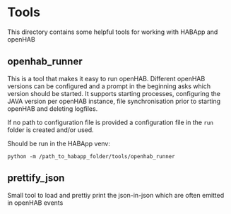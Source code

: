 # Tools

This directory contains some helpful tools for working with HABApp and openHAB

## openhab_runner

This is a tool that makes it easy to run openHAB.
Different openHAB versions can be configured and a prompt in the beginning
asks which version should be started.
It supports starting processes, configuring the JAVA version per openHAB instance,
file synchronisation prior to starting openHAB and deleting logfiles.

If no path to configuration file is provided a configuration file in the ``run``
folder is created and/or used.

Should be run in the HABApp venv:

```text
python -m /path_to_habapp_folder/tools/openhab_runner
```

## prettify_json

Small tool to load and prettiy print the json-in-json which are often emitted in openHAB events
